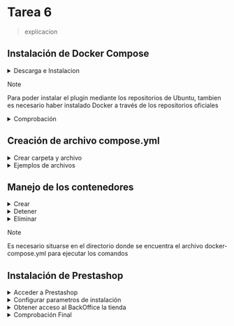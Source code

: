 # Tarea 6

>explicacion

## Instalación de Docker Compose 

<details>
 <summary>Descarga e Instalacion</summary>
<br>

- Instalación mediante repositorio
  
```bash
sudo apt install docker-compose
```

- Instalación manual
  
```bash
# Define la ubicación de la configuracion de Docker
DOCKER_CONFIG=${DOCKER_CONFIG:-$HOME/.docker}

# Crea la carpeta cli-plugins en el directorio de configuración de Docker
mkdir -p $DOCKER_CONFIG/cli-plugins

# Descarga la versión mas reciente de compose
curl -SL https://github.com/docker/compose/releases/download/v2.29.6/docker-compose-linux-x86_64 -o $DOCKER_CONFIG/cli-plugins/docker-compose
```
---
</details>

> [!NOTE]
> Para poder instalar el plugin mediante los repositorios de Ubuntu, tambien es necesario haber instalado Docker a través de los repositorios oficiales

<details>
 <summary>Comprobación</summary>
<br>

```bash
docker compose version
```

>Salida por consola esperada ↓

![Comprobación de Compose](/img/Comprobación_Compose.png)

</details>

## Creación de archivo compose.yml

<details>
 <summary>Crear carpeta y archivo</summary>
<br>

```bash
# Montar una carpeta para almacenar el archivo compose.yml
mkdir composePS

# Colocarse en la carpeta recien creada
cd composePS

# Creación del archivo compose.yml
nano docker-compose.yml
```
 
</details>

<details>
 <summary>Ejemplos de archivos</summary>
<br>

<details>
 <summary>Basico</summary>
<br>

```bash
services:

 db:
   image: mariadb
   environment:
     MYSQL_ROOT_PASSWORD: admin
     MYSQL_DATABASE: prestashop
     MYSQL_USER: userPS
     MYSQL_PASSWORD: pwdPS

 prestashop:
   depends_on:
     - db
   image: prestashop/prestashop:8-apache
   ports:
     - "7080:80"
```

</details>

<details>
 <summary>Completo</summary>
<br>

```bash                                                                
services:
  prestashop:
    image: prestashop/prestashop:latest
    environment:
      - PS_DEV_MODE="1"
      - PS_INSTALL_AUTO="1"
      - DB_SERVER=mysql
    ports:
      - "8080:80"
    depends_on:
      - mysql
    restart: unless-stopped
    networks:
      - prestashop-network

  mysql:
    image: mysql:5.7
    environment:
      - MYSQL_ROOT_PASSWORD=admin
      - MYSQL_DATABASE=prestashop
      - MYSQL_USER=userPS
      - MYSQL_PASSWORD=pwdPS
    volumes:
      - db_datos:/var/lib/mysql
    restart: unless-stopped
    ports:
      - "8000:3306"
    networks:
      - prestashop-network

volumes:
  db_datos:

networks:
  prestashop-network:
```

</details>

---
</details>

## Manejo de los contenedores 

<details>
 <summary>Crear</summary>
<br>

```bash
# Ejecución en segundo plano (deja libre la terminal)
docker compose up -d

# Ejecución en primer plano  (muestra el log de los contenedores)
docker compose up 
```

> Ejemplos de salida por consola tras ejecutar el comando ↓

![Composer_Up_Ejemplo](/img/Composer_Up_Basico.png)

![Composer_Up_Ejemplo](/img/Composer_Up_Completo.png)

</details>

<details>
 <summary>Detener</summary>
<br>

```bash
docker compose stop
```

</details>

<details>
 <summary>Eliminar</summary>
<br>

```bash
docker compose down
```

---
</details>

> [!NOTE]
> Es necesario situarse en el directorio donde se encuentra el archivo docker-compose.yml para ejecutar los comandos

## Instalación de Prestashop

<details>
 <summary>Acceder a Prestashop</summary>
<br>

```bash
http://<ip>:<puerto_prestashop>
```

> La página resultante deberia ser las siguiente ↓

![Instalación_1](/img/Install_PrestaShop_1.png)

</details>

<details>
 <summary>Configurar parametros de instalación</summary>
<br>

- Rellenar la información pertinente
 
![Instalación_2](/img/Install_PrestaShop_2.png)

- Configurar la base de datos
 
![Instalación_1](/img/Install_PrestaShop_3.png)

> Alternativamente se puede utilizar la ip y el puerto del contenedor que contenga la base de datos ↓
  
![Configuracion_Alt](/img/Install_PrestaShop_3_Aux_1.png)

</details>

<details>
 <summary>Obtener acceso al BackOffice la tienda</summary>
<br>
 
Para poder acceder al "BackOffice" (la interfaz usada por el comercial) de Prestashop es necesario realizar los siguiente pasos por consola para garantizar la seguridad:

```bash
# Eliminar la carpeta install 
docker exec -it <nombre|id contenedorPrestashop> rm -rf /var/www/html/install

# Renombrar la carpeta admin
docker exec -it <nombre|id contenedorPrestashop> mv /var/www/html/admin /var/www/html/<nuevoNombre>
```

> Ejemplo de uso ↓

![Instalación_2](/img/Terminar_Backend.png)

</details>

<details>
 <summary>Comprobación Final</summary>
<br>

```bash
http://<ip>:<puerto_prestashop>
```
 
> Comprobación FrontIffice ↓

![Comprobacion_FrontIffice](/img/Comprobacion_PrestaShop_1.png)

```bash
http://<ip>:<puerto_prestashop>/<nuevoNombreCarpetaAdmin>
```

> Comprobación BackIffice ↓

![Comprobacion_BackOffice](/img/Comprobacion_PrestaShop_2.png)

</details>
